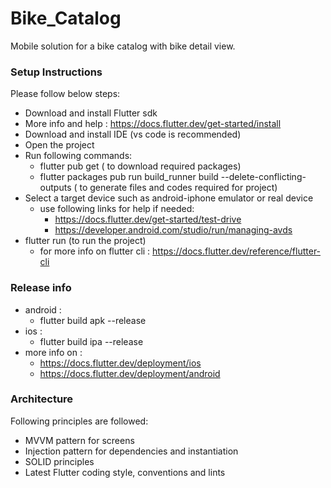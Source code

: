 # Bike_Catalog

Mobile solution for a bike catalog with bike detail view.

### Setup Instructions

Please follow below steps:

- Download and install Flutter sdk
- More info and help : https://docs.flutter.dev/get-started/install
- Download and install IDE (vs code is recommended)
- Open the project
- Run following commands:
  - flutter pub get ( to download required packages)
  - flutter packages pub run build_runner build --delete-conflicting-outputs ( to generate files and codes required for project)
- Select a target device such as android-iphone emulator or real device
  - use following links for help if needed:
    - https://docs.flutter.dev/get-started/test-drive
    - https://developer.android.com/studio/run/managing-avds
- flutter run (to run the project)
  - for more info on flutter cli : https://docs.flutter.dev/reference/flutter-cli

### Release info

- android :
  - flutter build apk --release
- ios :
  - flutter build ipa --release
- more info on :
  - https://docs.flutter.dev/deployment/ios
  - https://docs.flutter.dev/deployment/android

### Architecture

Following principles are followed:

- MVVM pattern for screens
- Injection pattern for dependencies and instantiation
- SOLID principles
- Latest Flutter coding style, conventions and lints

